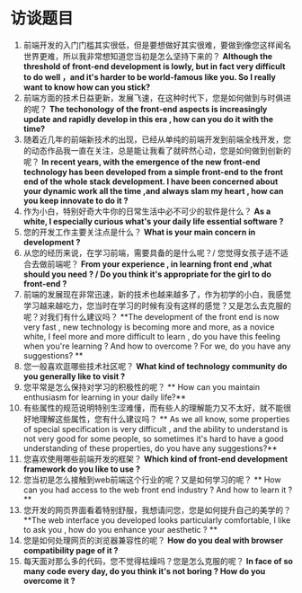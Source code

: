 # 访谈题目
1. 前端开发的入门门槛其实很低，但是要想做好其实很难，要做到像您这样闻名世界更难，所以我非常想知道您当初是怎么坚持下来的？
**Although the threshold of front-end development is lowly, but in fact very difficult to do well ，and it's harder to be world-famous like you. So I really want to know how can you stick?**
2. 前端方面的技术日益更新，发展飞速，在这种时代下，您是如何做到与时俱进的呢？
**The techonology of the front-end aspects is increasingly update and rapidly develop in this era , how can you do it with the time?**
3. 随着近几年的前端新技术的出现，已经从单纯的前端开发到前端全栈开发，您的动态作品我一直在关注，总是能让我看了就砰然心动，您是如何做到创新的呢？
**In recent years, with the emergence of the new front-end technology has been developed from a simple front-end to the front end of the whole stack development. I have been concerned about your dynamic work all the time ,and  always slam my heart , how can you keep innovate to do it ?**
4. 作为小白，特别好奇大牛你的日常生活中必不可少的软件是什么？
**As a white, I especially curious what's your daily life essential software ?**
5. 您的开发工作主要关注点是什么？
**What is your main concern in development ?**
6. 从您的经历来说，在学习前端，需要具备的是什么呢？/ 您觉得女孩子适不适合去做前端呢？
**From your experience , in learning front end ,what should you need ? / Do you think it's appropriate for the girl to do front-end ?**
7. 前端的发展现在非常迅速，新的技术也越来越多了，作为初学的小白，我感觉学习越来越吃力，您当时在学习的时候有没有这样的感觉？又是怎么去克服的呢？对我们有什么建议吗？
**The development of the front end is now very fast , new technology is becoming more and more, as a novice white, I feel more and more difficult to learn , do you have this feeling when you're learning ? And how to overcome ? For we, do you have any suggestions? **
8. 您一般喜欢逛哪些技术社区呢？
**What kind of technology community do you generally like to visit ?**
9. 您平常是怎么保持对学习的积极性的呢？
** How can you maintain enthusiasm for learning in your daily life?**
10. 有些属性的规范说明特别生涩难懂，而有些人的理解能力又不太好，就不能很好地理解这些属性，您有什么建议吗？
** As we all know, some properties of special specification is very difficult , and the ability to understand is not very good for some people, so sometimes it's hard to have a good understanding of these properties, do you have any suggestions?**
11. 您喜欢使用哪些前端开发的框架？
**Which kind of front-end development framework do you like to use ?**
12. 您当初是怎么接触到web前端这个行业的呢？又是如何学习的呢？
** How can you had access to the web front end industry ? And how to learn it ?**
13. 您开发的网页界面看着特别舒服，我想请问您，您是如何提升自己的美学的？
**The web interface you developed looks particularly comfortable, I like to ask you , how do you enhance your aesthetic ? **
14. 您是如何处理网页的浏览器兼容性的呢？
**How do you deal with browser compatibility page of it ?**
15. 每天面对那么多的代码，您不觉得枯燥吗？您是怎么克服的呢？
**In face of so many code every day, do you think it's not boring ? How do you overcome it ?**
